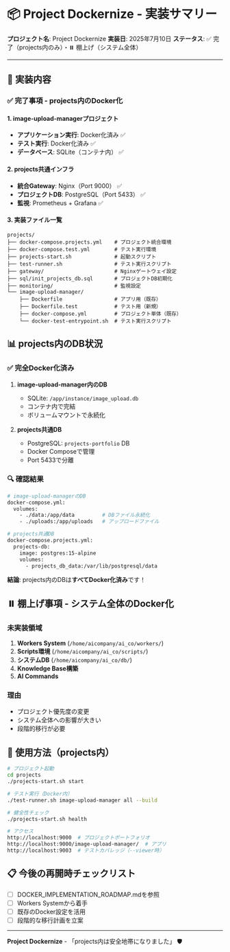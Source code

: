 # 📦 Project Dockernize - 実装サマリー

**プロジェクト名**: Project Dockernize
**実装日**: 2025年7月10日
**ステータス**: ✅ 完了（projects内のみ）・⏸️ 棚上げ（システム全体）

---

## 🎯 実装内容

### ✅ **完了事項** - projects内のDocker化

#### 1. **image-upload-managerプロジェクト**
- **アプリケーション実行**: Docker化済み ✅
- **テスト実行**: Docker化済み ✅
- **データベース**: SQLite（コンテナ内） ✅

#### 2. **projects共通インフラ**
- **統合Gateway**: Nginx（Port 9000） ✅
- **プロジェクトDB**: PostgreSQL（Port 5433） ✅
- **監視**: Prometheus + Grafana ✅

#### 3. **実装ファイル一覧**
```
projects/
├── docker-compose.projects.yml    # プロジェクト統合環境
├── docker-compose.test.yml        # テスト実行環境
├── projects-start.sh              # 起動スクリプト
├── test-runner.sh                 # テスト実行スクリプト
├── gateway/                       # Nginxゲートウェイ設定
├── sql/init_projects_db.sql       # プロジェクトDB初期化
├── monitoring/                    # 監視設定
└── image-upload-manager/
    ├── Dockerfile                 # アプリ用（既存）
    ├── Dockerfile.test            # テスト用（新規）
    ├── docker-compose.yml         # プロジェクト単体（既存）
    └── docker-test-entrypoint.sh  # テスト実行スクリプト
```

## 📊 projects内のDB状況

### ✅ **完全Docker化済み**

1. **image-upload-manager内のDB**
   - SQLite: `/app/instance/image_upload.db`
   - コンテナ内で完結
   - ボリュームマウントで永続化

2. **projects共通DB**
   - PostgreSQL: `projects-portfolio` DB
   - Docker Composeで管理
   - Port 5433で分離

### 🔍 確認結果
```bash
# image-upload-managerのDB
docker-compose.yml:
  volumes:
    - ./data:/app/data         # DBファイル永続化
    - ./uploads:/app/uploads   # アップロードファイル

# projects共通DB
docker-compose.projects.yml:
  projects-db:
    image: postgres:15-alpine
    volumes:
      - projects_db_data:/var/lib/postgresql/data
```

**結論**: projects内のDBは**すべてDocker化済み**です！

## ⏸️ **棚上げ事項** - システム全体のDocker化

### 未実装領域
1. **Workers System** (`/home/aicompany/ai_co/workers/`)
2. **Scripts環境** (`/home/aicompany/ai_co/scripts/`)
3. **システムDB** (`/home/aicompany/ai_co/db/`)
4. **Knowledge Base構築**
5. **AI Commands**

### 理由
- プロジェクト優先度の変更
- システム全体への影響が大きい
- 段階的移行が必要

## 🚀 使用方法（projects内）

```bash
# プロジェクト起動
cd projects
./projects-start.sh start

# テスト実行（Docker内）
./test-runner.sh image-upload-manager all --build

# 健全性チェック
./projects-start.sh health

# アクセス
http://localhost:9000  # プロジェクトポートフォリオ
http://localhost:9000/image-upload-manager/  # アプリ
http://localhost:9003  # テストカバレッジ（--viewer時）
```

## 📋 今後の再開時チェックリスト

- [ ] DOCKER_IMPLEMENTATION_ROADMAP.mdを参照
- [ ] Workers Systemから着手
- [ ] 既存のDocker設定を活用
- [ ] 段階的な移行計画を立案

---

**Project Dockernize** - 「projects内は安全地帯になりました」 🛡️
